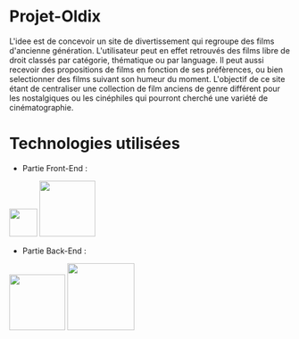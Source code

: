 


<div class= "title">
<h1>Projet-Oldix</h1>
</div>


L'idee est de concevoir un site de divertissement qui regroupe des films d'ancienne génération. L'utilisateur peut en effet retrouvés des films libre de droit classés par catégorie, thématique ou par language. Il peut aussi recevoir des propositions de films en fonction de ses préfèrences, ou bien selectionner des films suivant son humeur du moment. L'objectif de ce site étant de centraliser une collection de film anciens de genre différent pour les nostalgiques ou les cinéphiles qui pourront cherché une variété de cinématographie.
<div class="title">
<h1> Technologies utilisées</h1>
</div>
<ul><li>Partie Front-End :</li></ul>
<img src="images/JS.png" width="50" />
<img src="images/react.png" width="100" />
<ul><li>Partie Back-End :</li></ul>
<img src="images/php.png" width="100" />
<img src="images/symfony.png" width="120" />






